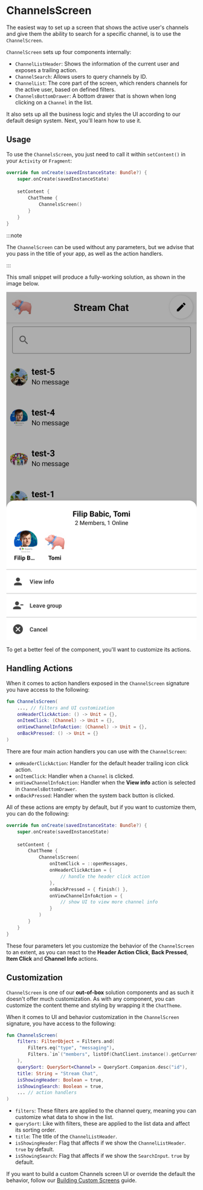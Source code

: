 # ChannelsScreen

The easiest way to set up a screen that shows the active user's channels and give them the ability to search for a specific channel, is to use the `ChannelScreen`.

`ChannelScreen` sets up four components internally:

* `ChannelListHeader`: Shows the information of the current user and exposes a trailing action.
* `ChannelSearch`: Allows users to query channels by ID.
* `ChannelList`: The core part of the screen, which renders channels for the active user, based on defined filters.
* `ChannelsBottomDrawer`: A bottom drawer that is shown when long clicking on a `Channel` in the list.

It also sets up all the business logic and styles the UI according to our default design system. Next, you'll learn how to use it.

## Usage

To use the `ChannelsScreen`, you just need to call it within `setContent()` in your `Activity` or `Fragment`:

```kotlin
override fun onCreate(savedInstanceState: Bundle?) {
    super.onCreate(savedInstanceState)

    setContent {
        ChatTheme {
            ChannelsScreen()
        }
    }
}
```

:::note 

The `ChannelScreen` can be used without any parameters, but we advise that you pass in the title of your app, as well as the action handlers.

:::

This small snippet will produce a fully-working solution, as shown in the image below.

![The ChannelScreen Component](../../assets/default_channel_screen_component.png) 

To get a better feel of the component, you'll want to customize its actions.

## Handling Actions

When it comes to action handlers exposed in the `ChannelScreen` signature you have access to the following:

```kotlin
fun ChannelsScreen(
	..., // filters and UI customization
    onHeaderClickAction: () -> Unit = {},
    onItemClick: (Channel) -> Unit = {},
    onViewChannelInfoAction: (Channel) -> Unit = {},
    onBackPressed: () -> Unit = {}
)
```

There are four main action handlers you can use with the `ChannelScreen`:

* `onHeaderClickAction`: Handler for the default header trailing icon click action.
* `onItemClick`: Handler when a `Channel` is clicked.
* `onViewChannelInfoAction`: Handler when the **View info** action is selected in `ChannelsBottomDrawer`. 
* `onBackPressed`: Handler when the system back button is clicked.

All of these actions are empty by default, but if you want to customize them, you can do the following:

```kotlin
override fun onCreate(savedInstanceState: Bundle?) {
    super.onCreate(savedInstanceState)

    setContent {
        ChatTheme {
            ChannelsScreen(
                onItemClick = ::openMessages,
                onHeaderClickAction = {
                    // handle the header click action
                },
                onBackPressed = { finish() },
                onViewChannelInfoAction = {
                    // show UI to view more channel info
                }
            )
        }
    }
}
```

These four parameters let you customize the behavior of the `ChannelScreen` to an extent, as you can react to the **Header Action Click**, **Back Pressed**, **Item Click** and **Channel Info** actions.

## Customization

`ChannelScreen` is one of our **out-of-box** solution components and as such it doesn't offer much customization. As with any component, you can customize the content theme and styling by wrapping it the `ChatTheme`.

When it comes to UI and behavior customization in the `ChannelScreen` signature, you have access to the following:

```kotlin
fun ChannelsScreen(
    filters: FilterObject = Filters.and(
        Filters.eq("type", "messaging"),
        Filters.`in`("members", listOf(ChatClient.instance().getCurrentUser()?.id ?: ""))
    ),
    querySort: QuerySort<Channel> = QuerySort.Companion.desc("id"),
    title: String = "Stream Chat",
    isShowingHeader: Boolean = true,
    isShowingSearch: Boolean = true,
    ... // action handlers
)
```

* `filters`: These filters are applied to the channel query, meaning you can customize what data to show in the list.
* `querySort`: Like with filters, these are applied to the list data and affect its sorting order.
* `title`: The title of the `ChannelListHeader`.
* `isShowingHeader`: Flag that affects if we show the `ChannelListHeader`. `true` by default.
* `isShowingSearch`: Flag that affects if we show the `SearchInput`. `true` by default.

If you want to build a custom Channels screen UI or override the default the behavior, follow our [Building Custom Screens](../08-guides/06-building-custom-screens.md) guide.
